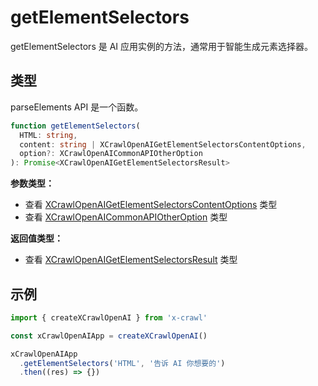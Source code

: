 # getElementSelectors

getElementSelectors 是 AI 应用实例的方法，通常用于智能生成元素选择器。

## 类型

parseElements API 是一个函数。

```ts
function getElementSelectors(
  HTML: string,
  content: string | XCrawlOpenAIGetElementSelectorsContentOptions,
  option?: XCrawlOpenAICommonAPIOtherOption
): Promise<XCrawlOpenAIGetElementSelectorsResult>
```

**参数类型：**

- 查看 [XCrawlOpenAIGetElementSelectorsContentOptions](/cn/type/get-element-selectors#crawlopenaigetelementselectorscontentoptions) 类型
- 查看 [XCrawlOpenAICommonAPIOtherOption](/cn/type/crawl-openai-other-config#crawlopenaicommonapiotheroption) 类型

**返回值类型：**

- 查看 [XCrawlOpenAIGetElementSelectorsResult](/cn/type/get-element-selectors#crawlopenaigetelementselectorsresult) 类型

## 示例

```js
import { createXCrawlOpenAI } from 'x-crawl'

const xCrawlOpenAIApp = createXCrawlOpenAI()

xCrawlOpenAIApp
  .getElementSelectors('HTML', '告诉 AI 你想要的')
  .then((res) => {})
```
